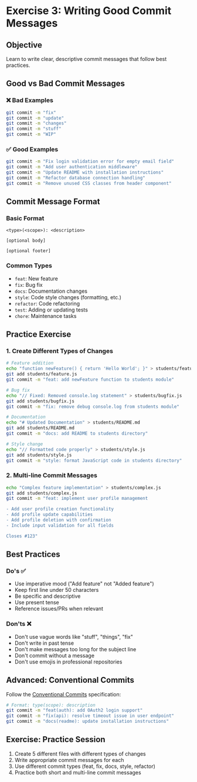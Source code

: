 # Exercise 3: Writing Good Commit Messages

## Objective
Learn to write clear, descriptive commit messages that follow best practices.

## Good vs Bad Commit Messages

### ❌ Bad Examples
```bash
git commit -m "fix"
git commit -m "update"
git commit -m "changes"
git commit -m "stuff"
git commit -m "WIP"
```

### ✅ Good Examples
```bash
git commit -m "Fix login validation error for empty email field"
git commit -m "Add user authentication middleware"
git commit -m "Update README with installation instructions"
git commit -m "Refactor database connection handling"
git commit -m "Remove unused CSS classes from header component"
```

## Commit Message Format

### Basic Format
```
<type>(<scope>): <description>

[optional body]

[optional footer]
```

### Common Types
- `feat`: New feature
- `fix`: Bug fix
- `docs`: Documentation changes
- `style`: Code style changes (formatting, etc.)
- `refactor`: Code refactoring
- `test`: Adding or updating tests
- `chore`: Maintenance tasks

## Practice Exercise

### 1. Create Different Types of Changes
```bash
# Feature addition
echo "function newFeature() { return 'Hello World'; }" > students/feature.js
git add students/feature.js
git commit -m "feat: add newFeature function to students module"

# Bug fix
echo "// Fixed: Removed console.log statement" > students/bugfix.js
git add students/bugfix.js
git commit -m "fix: remove debug console.log from students module"

# Documentation
echo "# Updated Documentation" > students/README.md
git add students/README.md
git commit -m "docs: add README to students directory"

# Style change
echo "// Formatted code properly" > students/style.js
git add students/style.js
git commit -m "style: format JavaScript code in students directory"
```

### 2. Multi-line Commit Messages
```bash
echo "Complex feature implementation" > students/complex.js
git add students/complex.js
git commit -m "feat: implement user profile management

- Add user profile creation functionality
- Add profile update capabilities
- Add profile deletion with confirmation
- Include input validation for all fields

Closes #123"
```

## Best Practices

### Do's ✅
- Use imperative mood ("Add feature" not "Added feature")
- Keep first line under 50 characters
- Be specific and descriptive
- Use present tense
- Reference issues/PRs when relevant

### Don'ts ❌
- Don't use vague words like "stuff", "things", "fix"
- Don't write in past tense
- Don't make messages too long for the subject line
- Don't commit without a message
- Don't use emojis in professional repositories

## Advanced: Conventional Commits
Follow the [Conventional Commits](https://www.conventionalcommits.org/) specification:

```bash
# Format: type(scope): description
git commit -m "feat(auth): add OAuth2 login support"
git commit -m "fix(api): resolve timeout issue in user endpoint"
git commit -m "docs(readme): update installation instructions"
```

## Exercise: Practice Session
1. Create 5 different files with different types of changes
2. Write appropriate commit messages for each
3. Use different commit types (feat, fix, docs, style, refactor)
4. Practice both short and multi-line commit messages
